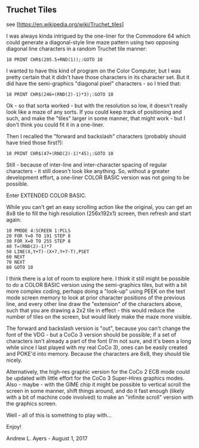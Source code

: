 Truchet Tiles
-------------

see [https://en.wikipedia.org/wiki/Truchet_tiles]

I was always kinda intrigued by the one-liner for the Commodore 64
which could generate a diagonal-style line maze pattern using two
opposing diagonal line characters in a random Truchet tile manner:

```
10 PRINT CHR$(205.5+RND(1));:GOTO 10
```

I wanted to have this kind of program on the Color Computer, but I
was pretty certain that it didn't have those characters in its
character set. But it did have the semi-graphics "diagonal pixel"
characters - so I tried that:

```
10 PRINT CHR$(246+(RND(2)-1)*3);:GOTO 10
```

Ok - so that sorta worked - but with the resolution so low, it doesn't
really look like a maze of any sorts. If you could keep track of
positioning and such, and make the "tiles" larger in some manner, that
might work - but I don't think you could fit it in a one-liner.

Then I recalled the "forward and backslash" characters (probably should
have tried those first?):

```
10 PRINT CHR$(47+(RND(2)-1)*45);:GOTO 10
```

Still - because of inter-line and inter-character spacing of regular
characters - it still doesn't look like anything. So, without a greater
development effort, a one-liner COLOR BASIC version was not going to
be possible.

Enter EXTENDED COLOR BASIC.

While you can't get an easy scrolling action like the original, you can
get an 8x8 tile to fill the high resolution (256x192x1) screen, then 
refresh and start again:

```
10 PMODE 4:SCREEN 1:PCLS
20 FOR Y=0 TO 191 STEP 8
30 FOR X=0 TO 255 STEP 8
40 T=(RND(2)-1)*7
50 LINE(X,Y+T)-(X+7,Y+7-T),PSET
60 NEXT
70 NEXT
80 GOTO 10
```

I think there is a lot of room to explore here. I think it still might be
possible to do a COLOR BASIC version using the semi-graphics tiles, but
with a bit more complex coding, perhaps doing a "look-up" using PEEK on
the text mode screen memory to look at prior character positions of the
previous line, and every other line draw the "extension" of the characters
above, such that you are drawing a 2x2 tile in effect - this would reduce
the number of tiles on the screen, but would likely make the maze more
visible.

The forward and backslash version is "out", because you can't change the
font of the VDG - but a CoCo 3 version should be possible; if a set of
characters isn't already a part of the font (I'm not sure, and it's been
a long while since I last played with my real CoCo 3), ones can be easily
created and POKE'd into memory. Because the characters are 8x8, they should
tile nicely.

Alternatively, the high-res graphic version for the CoCo 2 ECB mode could
be updated with little effort for the CoCo 3 Super-Hires graphics modes.
Also - maybe - with the GIME chip it might be possible to vertical scroll
the screen in some manner, shift things around, and do it fast enough
(likely with a bit of machine code involved) to make an "infinite scroll"
version with the graphics screen.

Well - all of this is something to play with...

Enjoy!

Andrew L. Ayers - August 1, 2017